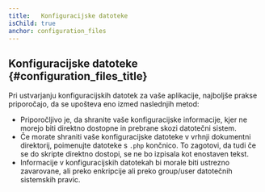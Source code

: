 ```yaml
---
title:   Konfiguracijske datoteke
isChild: true
anchor: configuration_files
---
```


## Konfiguracijske datoteke {#configuration_files_title}

Pri ustvarjanju konfiguracijskih datotek za vaše aplikacije, najboljše prakse priporočajo, da se upošteva eno izmed
naslednjih metod:

- Priporočljivo je, da shranite vaše konfiguracijske informacije, kjer ne morejo biti direktno dostopne in prebrane skozi
datotečni sistem.
- Če morate shraniti vaše konfiguracijske datoteke v vrhnji dokumentni direktorij, poimenujte datoteke s `.php` končnico. To
zagotovi, da tudi če se do skripte direktno dostopi, se ne bo izpisala kot enostaven tekst.
- Informacije v konfiguracijskih datotekah bi morale biti ustrezno zavarovane, ali preko enkripcije ali preko group/user datotečnih
sistemskih pravic.

